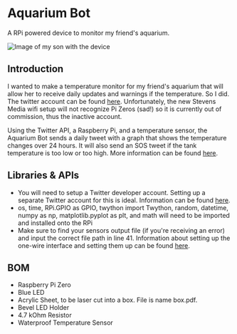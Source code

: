 # Aquarium Bot
A RPi powered device to monitor my friend's aquarium.

![Image of my son with the device](https://static.wixstatic.com/media/b6c492_c8d913bdd46f4f0b8f564870a7cf3da5~mv2_d_4032_3024_s_4_2.jpg/v1/fill/w_458,h_343,al_c,q_80,usm_0.66_1.00_0.01/77416181_475663866409673_198226640083563.webp)

## Introduction
I wanted to make a temperature monitor for my friend's aquarium that will allow her to receive daily updates and warnings if the temperature. So I did. The twitter account can be found [here](https://twitter.com/Soup19007731). Unfortunately, the new Stevens Media wifi setup will not recognize Pi Zeros (sad!) so it is currently out of commission, thus the inactive account.

Using the Twitter API, a Raspberry Pi, and a temperature sensor, the Aquarium Bot sends a daily tweet with a graph that shows the temperature changes over 24 hours. It will also send an SOS tweet if the tank temperature is too low or too high. More information can be found [here](https://mceldoon.wixsite.com/juliem/copy-of-poem-box-2).

## Libraries & APIs
* You will need to setup a Twitter developer account. Setting up a separate Twitter account for this is ideal. Information can be found [here](https://developer.twitter.com/).
* os, time, RPi.GPIO as GPIO, twython import Twython, random, datetime, numpy as np, matplotlib.pyplot as plt, and math will need to be imported and installed onto the RPi
* Make sure to find your sensors output file (if you're receiving an error) and input the correct file path in line 41. Information about setting up the one-wire interface and setting them up can be found [here](https://www.raspberrypi-spy.co.uk/2018/02/enable-1-wire-interface-raspberry-pi/). 

## BOM
* Raspberry Pi Zero
* Blue LED
* Acrylic Sheet, to be laser cut into a box. File is name box.pdf.
* Bevel LED Holder 
* 4.7 kOhm Resistor
* Waterproof Temperature Sensor
